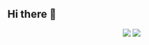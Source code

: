 ## Hi there 👋 

<!--
My name is Barry and I will be starting my Masters @MIT. My Github repo will contain all the exciting projects I have worked on. 

- 🔭 I’m currently working on RAG Agent
- 🌱 I’m currently learning Large Language Models and Quant
- 💬 Feel free to reach out to me for any inquries about my project
- 📫 How to reach me: You can reach out to me by email barryl09 at MIT dot edu
- 😄 Pronouns: He/Him/His
- ⚡ Fun fact: A fun fact that I am a passionate gamer I am a Master tier player at League.
-->

<p align = "center">
  <img src = "https://github-readme-stats.vercel.app/api?username=StevenYuan666&hide_rank=false&line_height=20&count_private=true&theme=swift&show_icons=true">
  <img src = "https://github-readme-stats.vercel.app/api/top-langs/?username=StevenYuan666&layout=compact&theme=swift">
</p>
